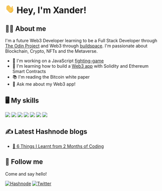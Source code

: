 # <img src="https://github.com/xanderbylo/xanderbylo/blob/main/images/wave.gif?raw=true" alt="Waving hand emoji gif" width="30px"> Hey, I'm Xander!

## :man_technologist: About me

I'm a future Web3 Developer learning to be a Full Stack Developer through [The Odin Project](https://www.theodinproject.com/) and Web3 through [buildspace](https://buildspace.so/). I'm passionate about Blockchain, Crypto, NFTs and the Metaverse.

* :telescope: I'm working on a JavaScript [fighting-game](https://github.com/xanderbylo/fighting-game)
* :seedling: I'm learning how to build a [Web3 app](https://waveportal-starter-project.xanderbylo.repl.co) with Solidity and Ethereum Smart Contracts
* :books: I'm reading the Bitcoin white paper
* :speech_balloon: Ask me about my Web3 app!

## :desktop_computer: My skills

<img src="https://img.shields.io/badge/html5%20-%23E34F26.svg?&style=for-the-badge&logo=html5&logoColor=white"/> <img src="https://img.shields.io/badge/css3%20-%231572B6.svg?&style=for-the-badge&logo=css3&logoColor=white"/> <img src="https://img.shields.io/badge/sass%20-%23CC6699.svg?&style=for-the-badge&logo=sass&logoColor=white"/> <img src="https://img.shields.io/badge/javascript%20-%23323330.svg?&style=for-the-badge&logo=javascript&logoColor=%23F7DF1E"/> <img src="https://img.shields.io/badge/GSAP%20-%2388CE02.svg?&style=for-the-badge&logo=greensock&logoColor=white"/> <img src="https://img.shields.io/badge/git%20-%23F05033.svg?&style=for-the-badge&logo=git&logoColor=white"/> <img src="https://img.shields.io/badge/github%20-%23121011.svg?&style=for-the-badge&logo=github&logoColor=white"/>

## :writing_hand: Latest Hashnode blogs

- [:brain: 6 Things I Learnt from 2 Months of Coding](https://xanderbylo.hashnode.dev/beginners-guide-to-coding)

## :iphone: Follow me

Come and say hello!

[![Hashnode](https://img.shields.io/badge/Hashnode-2962FF?style=for-the-badge&logo=hashnode&logoColor=white)](https://hashnode.com/@xanderbylo)
[![Twitter](https://img.shields.io/twitter/follow/xanderbylo?logo=twitter&style=for-the-badge)](https://twitter.com/xanderbylo)